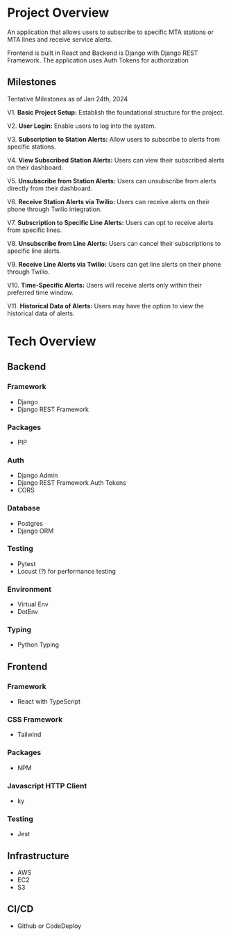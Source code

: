 # Project Overview 
An application that allows users to subscribe to specific MTA stations or MTA lines and receive service alerts. 

Frontend is built in React and Backend is Django with Django REST Framework. The application uses Auth Tokens for authorization

## Milestones
Tentative Milestones as of Jan 24th, 2024

V1. **Basic Project Setup:** Establish the foundational structure for the project.

V2. **User Login:** Enable users to log into the system.

V3. **Subscription to Station Alerts:** Allow users to subscribe to alerts from specific stations.

V4. **View Subscribed Station Alerts:** Users can view their subscribed alerts on their dashboard.

V5. **Unsubscribe from  Station Alerts:** Users can unsubscribe from alerts directly from their dashboard.

V6. **Receive Station Alerts via Twilio:** Users can receive alerts on their phone through Twilio integration.

V7. **Subscription to Specific Line Alerts:** Users can opt to receive alerts from specific lines.

V8. **Unsubscribe from Line Alerts:** Users can cancel their subscriptions to specific line alerts.

V9. **Receive Line Alerts via Twilio:** Users can get line alerts on their phone through Twilio.

V10. **Time-Specific Alerts:** Users will receive alerts only within their preferred time window.

V11. **Historical Data of Alerts:** Users may have the option to view the historical data of alerts. 





# Tech Overview
## Backend 

### Framework 
- Django
- Django REST Framework 

### Packages 
- PIP

### Auth
- Django Admin
- Django REST Framework Auth Tokens
- CORS

### Database
- Postgres
- Django ORM 

### Testing
- Pytest
- Locust (?) for performance testing

### Environment 
- Virtual Env
- DotEnv

### Typing
- Python Typing

## Frontend

### Framework 
- React with TypeScript

### CSS Framework 
- Tailwind

### Packages 
- NPM

### Javascript HTTP Client 
- ky

### Testing 
- Jest

## Infrastructure 
- AWS 
- EC2
- S3
  
## CI/CD
- Github or CodeDeploy
